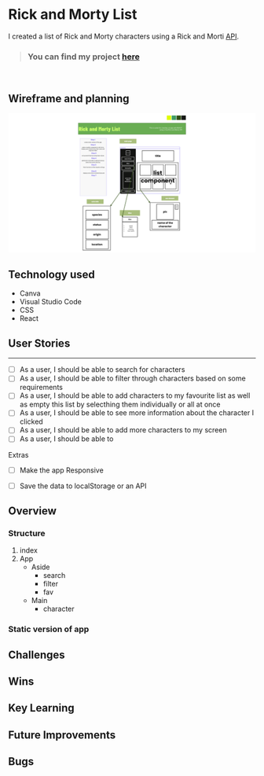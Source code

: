 # Rick and Morty List

I created a list of Rick and Morty characters using a Rick and Morti [API](https://rickandmortyapi.com/documentation). 

> ### You can find my project [here]()

<br>

## Wireframe and planning 
![](./pictures/Wireframe%20Flowchart%20Whiteboard%20in%20Violet%20Blue%20Minimal%20Lines%20Style.png)

## Technology used
- Canva
- Visual Studio Code
- CSS
- React

## User Stories
***
- [ ] As a user, I should be able to search for characters
- [ ] As a user, I should be able to filter through characters based on some requirements
- [ ] As a user, I should be able to add characters to my favourite list as well as empty this list by selecthing them individually or all at once
- [ ] As a user, I should be able to see more information about the character I clicked 
- [ ] As a user, I should be able to add more characters to my screen
- [ ] As a user, I should be able to

Extras
- [ ] Make the app Responsive
- [ ] Save the data to localStorage or an API



## Overview

### Structure
1. index
2. App
    - Aside
        - search
        - filter
        - fav
    - Main
        - character

### Static version of app




## Challenges

## Wins

## Key Learning

## Future Improvements 

## Bugs

